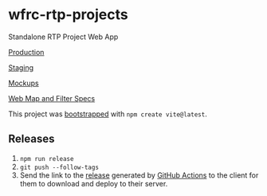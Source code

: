 # wfrc-rtp-projects

Standalone RTP Project Web App

[Production](https://wfrc.org/rtp-2023-adopted-map)

[Staging](https://wfrc-rtp.dev.utah.gov/)

[Mockups](https://docs.google.com/presentation/d/1vpFzqsd6YIKYdstyn_iv_RSU6NXplRN7XhM8X-Su_Qo/edit#slide=id.p)

[Web Map and Filter Specs](https://docs.google.com/spreadsheets/d/1zrcI_XNdhlxNlj703HnaKOio7d9U1pWhzghnR-izdIY/edit#gid=0)

This project was [bootstrapped](https://vitejs.dev/guide/#scaffolding-your-first-vite-project) with `npm create vite@latest`.

## Releases

1. `npm run release`
1. `git push --follow-tags`
1. Send the link to the [release](https://github.com/agrc/wfrc-rtp-projects/releases) generated by [GitHub Actions](https://github.com/agrc/wfrc-rtp-projects/actions) to the client for them to download and deploy to their server.
